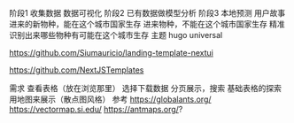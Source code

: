 阶段1 收集数据 数据可视化 阶段2 已有数据做模型分析 阶段3 本地预测 用户故事 进来的新物种，能在这个城市国家生存 进来物种，不能在这个城市国家生存 精准识别出来哪些物种有可能在这个城市生存 主题 hugo universal

https://github.com/Siumauricio/landing-template-nextui

https://github.com/NextJSTemplates

需求 查看表格（放在浏览那里） 选择下载数据 分页展示，搜索 基础表格的探索 用地图来展示（散点图风格） 参考 https://globalants.org/ https://vectormap.si.edu/ https://antmaps.org/?

